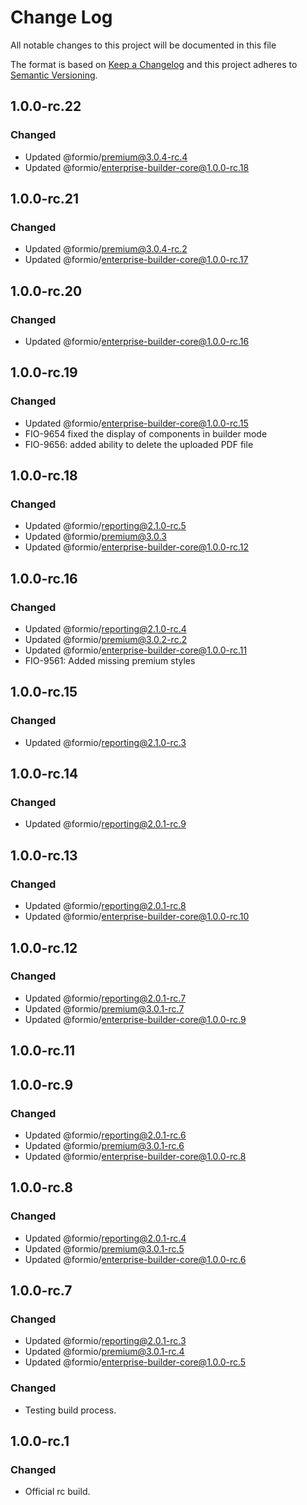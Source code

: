 # Change Log
All notable changes to this project will be documented in this file

The format is based on [Keep a Changelog](http://keepachangelog.com/)
and this project adheres to [Semantic Versioning](http://semver.org/).

## 1.0.0-rc.22
### Changed
 - Updated @formio/premium@3.0.4-rc.4
 - Updated @formio/enterprise-builder-core@1.0.0-rc.18

## 1.0.0-rc.21
### Changed
 - Updated @formio/premium@3.0.4-rc.2
 - Updated @formio/enterprise-builder-core@1.0.0-rc.17

## 1.0.0-rc.20
### Changed
 - Updated @formio/enterprise-builder-core@1.0.0-rc.16

## 1.0.0-rc.19
### Changed
 - Updated @formio/enterprise-builder-core@1.0.0-rc.15
 - FIO-9654 fixed the display of components in builder mode
 - FIO-9656: added ability to delete the uploaded PDF file

## 1.0.0-rc.18
### Changed
 - Updated @formio/reporting@2.1.0-rc.5
 - Updated @formio/premium@3.0.3
 - Updated @formio/enterprise-builder-core@1.0.0-rc.12

## 1.0.0-rc.16
### Changed
 - Updated @formio/reporting@2.1.0-rc.4
 - Updated @formio/premium@3.0.2-rc.2
 - Updated @formio/enterprise-builder-core@1.0.0-rc.11
 - FIO-9561: Added missing premium styles 

## 1.0.0-rc.15
### Changed
 - Updated @formio/reporting@2.1.0-rc.3

## 1.0.0-rc.14
### Changed
 - Updated @formio/reporting@2.0.1-rc.9

## 1.0.0-rc.13
### Changed
 - Updated @formio/reporting@2.0.1-rc.8
 - Updated @formio/enterprise-builder-core@1.0.0-rc.10


## 1.0.0-rc.12
### Changed
 - Updated @formio/reporting@2.0.1-rc.7
 - Updated @formio/premium@3.0.1-rc.7
 - Updated @formio/enterprise-builder-core@1.0.0-rc.9

## 1.0.0-rc.11

## 1.0.0-rc.9
### Changed
 - Updated @formio/reporting@2.0.1-rc.6
 - Updated @formio/premium@3.0.1-rc.6
 - Updated @formio/enterprise-builder-core@1.0.0-rc.8

## 1.0.0-rc.8
### Changed
 - Updated @formio/reporting@2.0.1-rc.4
 - Updated @formio/premium@3.0.1-rc.5
 - Updated @formio/enterprise-builder-core@1.0.0-rc.6

## 1.0.0-rc.7
### Changed
 - Updated @formio/reporting@2.0.1-rc.3
 - Updated @formio/premium@3.0.1-rc.4
 - Updated @formio/enterprise-builder-core@1.0.0-rc.5

### Changed
 - Testing build process.

## 1.0.0-rc.1
### Changed
 - Official rc build.
